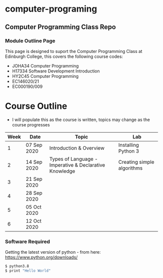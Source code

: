 # computer-programing
## Computer Programming Class Repo

### Module Outline Page

This page is designed to suport the Computer Programming Class at Edinburgh College, this covers the following course codes:

  - JOHA34 Computer Programming
  - H17334 Software Development Introduction
  - HY2C45 Computer Programming
  - EC146020/21
  - EC000190/009

# Course Outline

  - I will populate this as the course is written, topics may change as the course progresses

| Week | Date | Topic | Lab |
| ------ | ------ | ------ | ------ |
| 1 |07 Sep 2020 | Introduction & Overview | Installing Python 3 |
| 2 |14 Sep 2020 | Types of Language - Imperative & Declarative Knowledge| Creating simple algorithms| 
| 3 |21 Sep 2020 | 
| 4 |28 Sep 2020 |
| 5 |05 Oct 2020 |
| 6 |12 Oct 2020 |


### Software Required

Getting the latest version of python - from here: https://www.python.org/downloads/

```sh
$ python3.8
$ print "Hello World"
```
